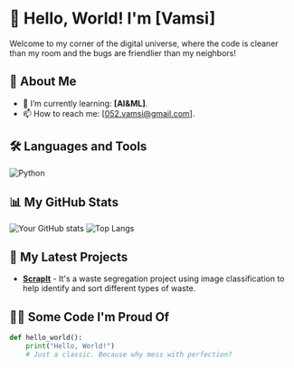 # 👋 Hello, World! I'm [Vamsi]



Welcome to my corner of the digital universe, where the code is cleaner than my room and the bugs are friendlier than my neighbors!

## 🚀 About Me


- 🌱 I’m currently learning: **[AI&ML]**. 
- 📫 How to reach me: [052.vamsi@gmail.com].


## 🛠️ Languages and Tools

![Python](https://img.shields.io/badge/Python-3670A0?style=for-the-badge&logo=python&logoColor=ffdd54)


## 📊 My GitHub Stats

![Your GitHub stats](https://github-readme-stats.vercel.app/api?username=052vamsi&show_icons=true&theme=radical)
![Top Langs](https://github-readme-stats.vercel.app/api/top-langs/?username=052vamsi&layout=compact&theme=radical)



## 🧩 My Latest Projects

- **[ScrapIt](https://github.com/052vamsi/ScrapIt)** - It's a waste segregation project using image classification to help identify and sort different types of waste.

## 👨‍💻 Some Code I'm Proud Of

```python
def hello_world():
    print("Hello, World!")
    # Just a classic. Because why mess with perfection?


